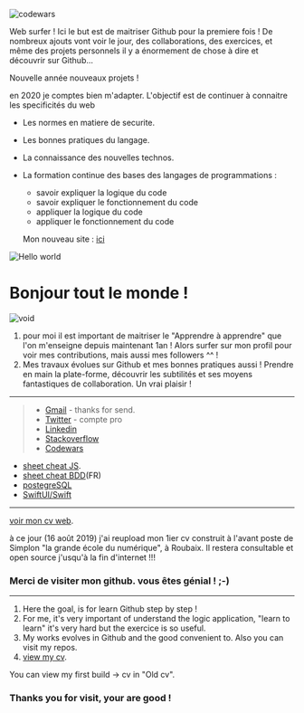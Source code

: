 ![codewars](https://www.codewars.com/users/fanfan__Dev/badges/large)

Web surfer ! Ici le but est de maitriser Github pour la premiere fois !
De nombreux ajouts vont voir le jour, des collaborations, des exercices, et même des projets personnels il y a énormement de chose à dire et découvrir sur Github...

Nouvelle année nouveaux projets !

en 2020 je comptes bien m'adapter. L'objectif est de continuer à connaitre les specificités du web
* Les normes en matiere de securite.
* Les bonnes pratiques du langage.
* La connaissance des nouvelles technos.
* La formation continue des bases des langages de programmations :
  * savoir expliquer la logique du code
  * savoir expliquer le fonctionnement du code
  * appliquer la logique du code 
  * appliquer le fonctionnement du code
  
  Mon nouveau site : [ici](https://francoisdparent.fr/)

![Hello world](https://cdn.pixabay.com/photo/2018/08/30/03/34/aerial-3641197_960_720.jpg)

# Bonjour tout le monde !
![void](https://cdn.pixabay.com/photo/2017/08/30/01/05/milky-way-2695569_960_720.jpg)
1. pour moi il est important de maitriser le "Apprendre à apprendre" que l'on m'enseigne depuis maintenant 1an !
Alors surfer sur mon profil pour voir mes contributions, mais aussi mes followers ^^ !
2. Mes travaux évolues sur Github et mes bonnes pratiques aussi ! Prendre en main la plate-forme, découvrir les subtilités
et ses moyens fantastiques de collaboration. Un vrai plaisir !

***
>* [Gmail](parent.francois59@gmail.com) - thanks for send.
>* [Twitter](https://twitter.com/Francois__dev) - compte pro
>* [Linkedin](https://www.linkedin.com/in/fran%C3%A7oisparent/)
>* [Stackoverflow](https://stackoverflow.com/users/12021233/parent-fran%c3%a7ois)
>* [Codewars](https://www.codewars.com/users/fanfanpsg)
* [sheet cheat JS](https://francoispdev.github.io/feuille-de-triche-JS/).
* [sheet cheat BDD](https://francoispdev.github.io/feuille-de-triche-bdd/)(FR)
* [postegreSQL](https://francoispdev.github.io/postgre/)
* [SwiftUI/Swift](https://francoispdev.github.io/swift_Basic_Tuto_EN/)

***

  [voir mon cv web](https://fanfanpsg.github.io/PARENTFcv/).
  
  
  à  ce jour (16 août 2019) j'ai reupload mon 1ier cv construit à l'avant poste de Simplon "la grande école du numérique", à Roubaix. Il restera consultable et open source j'usqu'à la fin d'internet !!!

### Merci de visiter mon github. vous êtes génial ! ;-)


***
1. Here the goal, is for learn Github step by step !
2. For me, it's very important of understand the logic application, "learn to learn" it's very hard
but the exercice is so useful.
3. My works evolves in Github and the good convenient to. Also you can visit my repos.
4.   [view my cv](https://fanfanpsg.github.io/PARENTFcv/).

  You can view my first build -> cv in  "Old cv".

### Thanks you for visit, your are good !
